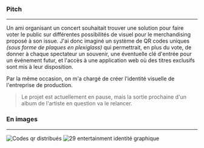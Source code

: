 ### Pitch

---
Un ami organisant un concert souhaitait trouver une solution pour faire voter le public sur différentes possibilités de
visuel pour le merchandising proposé à son issue. J'ai donc imaginé un système de QR codes uniques
*(sous forme de plaques en plexiglass)* qui permettrait, en plus du vote, de donner à chaque spectateur un souvenir,
une éventuelle clé d'entrée pour un événement futur, et l'accès à une application web où des titres exclusifs sont mis 
à leur disposition.

Par la même occasion, on m'a chargé de créer l'identité visuelle de l'entreprise de production.

> Le projet est actuellement en pause, mais la sortie prochaine d'un album de l'artiste en question va le relancer.

### En images

---
![Codes qr distribués](qrcodes.png)
![29 entertainment identité graphique](29entertainment.gif)
